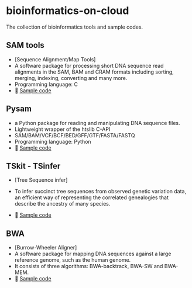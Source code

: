 # bioinformatics-on-cloud

The collection of bioinformatics tools and sample codes.

## SAM tools

- [Sequence Alignment/Map Tools]
- A software package for processing short DNA sequence read alignments in the SAM, BAM and CRAM formats including sorting, merging, indexing, converting and many more.
- Programming language: C
- 📕 [Sample code](https://github.com/jingwora/bioinformatics-on-cloud/blob/main/SAMtools/SAMtools_v-01.ipynb)

## Pysam

- a Python package for reading and manipulating DNA sequence files.
- Lightweight wrapper of the htslib C-API
- SAM/BAM/VCF/BCF/BED/GFF/GTF/FASTA/FASTQ
- Programming language: Python
- 📕 [Sample code](https://github.com/jingwora/bioinformatics-on-cloud/blob/main/pysam/pysam_v-01.ipynb)

## TSkit - TSinfer

- [Tree Sequence infer]
- To infer succinct tree sequences from observed genetic variation data, an efficient way of representing the correlated genealogies that describe the ancestry of many species.

- 📕 [Sample code](https://github.com/jingwora/bioinformatics-on-cloud/blob/main/Tskit/Tskit-tsinfer_v-01.ipynb)

## BWA

- [Burrow-Wheeler Aligner]
- A software package for mapping DNA sequences against a large reference genome, such as the human genome.
- It consists of three algorithms: BWA-backtrack, BWA-SW and BWA-MEM.
- 📕 [Sample code](https://github.com/jingwora/bioinformatics-on-cloud/blob/main/bwa/bwa_v-02-02.ipynb)
